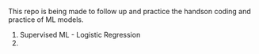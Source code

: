 This repo is being made to follow up and practice the handson coding and practice of ML models.
1. Supervised ML - Logistic Regression
2. 
